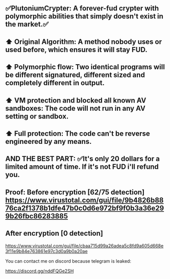 ✅PlutoniumCrypter: A forever-fud crypter with polymorphic abilities that simply doesn't exist in the market.✅
-
⬆️ Original Algorithm: A method nobody uses or used before, which ensures it will stay FUD.
-
⬆️ Polymorphic flow: Two identical programs will be different signatured, different sized and completely different in output.
-
⬆️ VM protection and blocked all known AV sandboxes: The code will not run in any AV setting or sandbox.
-
⬆️ Full protection: The code can't be reverse engineered by any means.
-
AND THE BEST PART:
✅It's only 20 dollars for a limited amount of time. If it's not FUD i'll refund you.
-
Proof:
Before encryption [62/75 detection] 
https://www.virustotal.com/gui/file/9b4826b8876ca2f1378b1dfe47b0c0d6e972bf9f0b3a36e299b26fbc86283885
-
After encryption [0 detection]
-
https://www.virustotal.com/gui/file/cbaa715d99a26adea5c8fd9a605d668e3f11e9b84e763861e97c3d0a9b0a20ae

You can contact me on discord because telegram is leaked: 

https://discord.gg/nddFQGe2SH
